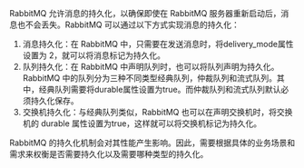 RabbitMQ 允许消息的持久化，以确保即使在 RabbitMQ 服务器重新启动后，消息也不会丢失。RabbitMQ 可以通过以下方式实现消息的持久化：

1. 消息持久化：在 RabbitMQ 中，只需要在发送消息时，将delivery_mode属性设置为 2，就可以将消息标记为持久化。
2. 队列持久化：在 RabbitMQ 中声明队列时，也可以将队列声明为持久化。RabbitMQ 中的队列分为三种不同类型经典队列，仲裁队列和流式队列。其中，经典队列需要将durable属性设置为true。而仲裁队列和流式队列默认必须持久化保存。
3. 交换机持久化：与经典队列类似，RabbitMQ 也可以在声明交换机时，将交换机的 durable 属性设置为true，这样就可以将交换机标记为持久化。

RabbitMQ 的持久化机制会对其性能产生影响。因此，需要根据具体的业务场景和需求来权衡是否需要持久化以及需要哪种类型的持久化。
